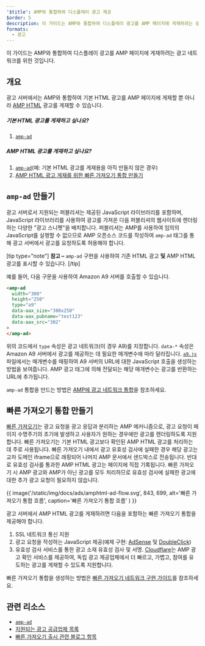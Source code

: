```yaml
---
'$title': AMP와 통합하여 디스플레이 광고 제공
$order: 5
description: 이 가이드는 AMP와 통합하여 디스플레이 광고를 AMP 페이지에 게재하려는 광고 네트워크를 위한 것입니다.
formats:
  - 광고
---
```


이 가이드는 AMP와 통합하여 디스플레이 광고를 AMP 페이지에 게재하려는 광고 네트워크를 위한 것입니다.

## 개요

광고 서버에서는 AMP와 통합하여 기본 HTML 광고를 AMP 페이지에 게재할 뿐 아니라 [AMP HTML](../../../documentation/guides-and-tutorials/learn/intro-to-amphtml-ads.md) 광고를 게재할 수 있습니다.

##### 기본 HTML 광고를 게재하고 싶나요?

1. [`amp-ad`](../../../documentation/components/reference/amp-ad.md)

##### AMP HTML 광고를 게재하고 싶나요?

1. [<code>amp-ad</code>](#creating-an-amp-ad)(예: 기본 HTML 광고를 게재용을 아직 만들지 않은 경우)
2. [AMP HTML 광고 게재를 위한 빠른 가져오기 통합 만들기](#creating-a-fast-fetch-integration)

## <code>amp-ad</code> <a></a> 만들기

광고 서버로서 지원되는 퍼블리셔는 제공된 JavaScript 라이브러리를 포함하며, JavaScript 라이브러리를 사용하여 광고를 가져온 다음 퍼블리셔의 웹사이트에 렌더링하는 다양한 "광고 스니펫"을 배치합니다. 퍼블리셔는 AMP를 사용하여 임의의 JavaScript를 실행할 수 없으므로 AMP 오픈소스 코드를 작성하여 <a><code>amp-ad</code></a> 태그를 통해 광고 서버에서 광고를 요청하도록 허용해야 합니다.

[tip type="note"] **참고 –** <a><code>amp-ad</code></a> 구현을 사용하여 기존 HTML 광고 **및** AMP HTML 광고를 표시할 수 있습니다. [/tip]

예를 들어, 다음 구문을 사용하여 Amazon A9 서버를 호출할 수 있습니다.

```html
<amp-ad
  width="300"
  height="250"
  type="a9"
  data-aax_size="300x250"
  data-aax_pubname="test123"
  data-aax_src="302"
>
</amp-ad>
```

위의 코드에서 `type` 속성은 광고 네트워크(이 경우 A9)를 지정합니다. `data-*` 속성은 Amazon A9 서버에서 광고를 제공하는 데 필요한 매개변수에 따라 달라집니다. [`a9.js`](https://github.com/ampproject/amphtml/blob/main/ads/a9.js) 파일에서는 매개변수를 매핑하여 A9 서버의 URL에 대한 JavaScript 호출을 생성하는 방법을 보여줍니다. AMP 광고 태그에 의해 전달되는 해당 매개변수는 광고를 반환하는 URL에 추가됩니다.

<a><code>amp-ad</code></a> 통합을 만드는 방법은 <a class="" href="https://github.com/ampproject/amphtml/blob/main/ads/README.md">AMP에 광고 네트워크 통합</a>을 참조하세요.

## 빠른 가져오기 통합 만들기 <a name="creating-a-fast-fetch-integration"></a>

[빠른 가져오기](https://blog.amp.dev/2017/08/21/even-faster-loading-ads-in-amp/)는 광고 요청을 광고 응답과 분리하는 AMP 메커니즘으로, 광고 요청이 페이지 수명주기의 초기에 발생하고 사용자가 원하는 경우에만 광고를 렌더링하도록 지원합니다. 빠른 가져오기는 기본 HTML 광고보다 확인된 AMP HTML 광고를 처리하는 데 주로 사용됩니다. 빠른 가져오기 내에서 광고 유효성 검사에 실패한 경우 해당 광고는 교차 도메인 iframe으로 래핑되어 나머지 AMP 문서에서 샌드박스로 전송됩니다. 반대로 유효성 검사를 통과한 AMP HTML 광고는 페이지에 직접 기록됩니다. 빠른 가져오기 시 AMP 광고와 AMP가 아닌 광고를 모두 처리하므로 유효성 검사에 실패한 광고에 대한 추가 광고 요청이 필요하지 않습니다.

{{ image('/static/img/docs/ads/amphtml-ad-flow.svg', 843, 699, alt='빠른 가져오기 통합 흐름', caption='빠른 가져오기 통합 흐름' ) }}

광고 서버에서 AMP HTML 광고를 게재하려면 다음을 포함하는 빠른 가져오기 통합을 제공해야 합니다.

1. SSL 네트워크 통신 지원
2. 광고 요청을 작성하는 JavaScript 제공(예제 구현: [AdSense](https://github.com/ampproject/amphtml/tree/main/extensions/amp-ad-network-adsense-impl) 및 [DoubleClick](https://github.com/ampproject/amphtml/tree/main/extensions/amp-ad-network-doubleclick-impl))
3. 유효성 검사 서비스를 통한 광고 소재 유효성 검사 및 서명. [Cloudflare](https://blog.cloudflare.com/firebolt/)는 AMP 광고 확인 서비스를 제공하여, 독립 광고 제공업체에서 더 빠르고, 가볍고, 참여를 유도하는 광고를 게재할 수 있도록 지원합니다.

빠른 가져오기 통합을 생성하는 방법은 [빠른 가져오기 네트워크 구현 가이드](https://github.com/ampproject/amphtml/blob/main/ads/google/a4a/docs/Network-Impl-Guide.md)를 참조하세요.

## 관련 리소스

- [`amp-ad`](../../../documentation/components/reference/amp-ad.md)
- [지원되는 광고 공급업체 목록](../../../documentation/guides-and-tutorials/develop/monetization/ads_vendors.md)
- [빠른 가져오기 출시 관련 블로그 항목](https://blog.amp.dev/2017/08/21/even-faster-loading-ads-in-amp/)
